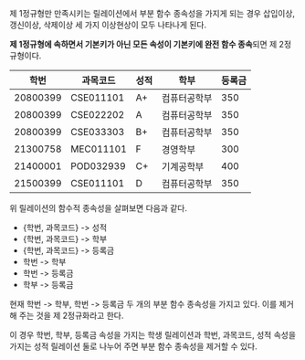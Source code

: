 제 1정규형만 만족시키는 릴레이션에서 부분 함수 종속성을 가지게 되는 경우 삽입이상, 갱신이상, 삭제이상 세 가지 이상현상이 모두 나타나게 된다.

**제 1정규형에 속하면서 기본키가 아닌 모든 속성이 기본키에 완전 함수 종속**되면 제 2정규형이다.

| 학번     | 과목코드  | 성적 | 학부         | 등록금 |
| -------- | --------- | ---- | ------------ | ------ |
| 20800399 | CSE011101 | A+   | 컴퓨터공학부 | 350    |
| 20800399 | CSE022202 | A    | 컴퓨터공학부 | 350    |
| 20800399 | CSE033303 | B+   | 컴퓨터공학부 | 350    |
| 21300758 | MEC011101 | F    | 경영학부     | 300    |
| 21400001 | POD032939 | C+   | 기계공학부   | 400    |
| 21500399 | CSE011101 | D    | 컴퓨터공학부 | 350       |

위 릴레이션의 함수적 종속성을 살펴보면 다음과 같다.
- {학번, 과목코드} -> 성적
- {학번, 과목코드} -> 학부
- {학번, 과목코드} -> 등록금
- 학번 -> 학부
- 학번 -> 등록금
- 학부 -> 등록금

현재 학번 -> 학부, 학번 -> 등록금 두 개의 부분 함수 종속성을 가지고 있다. 이를 제거해 주는 것을 제 2정규화라고 한다.

이 경우 학번, 학부, 등록금 속성을 가지는 학생 릴레이션과 학번, 과목코드, 성적 속성을 가지는 성적 릴레이션 둘로 나누어 주면 부분 함수 종속성을 제거할 수 있다.